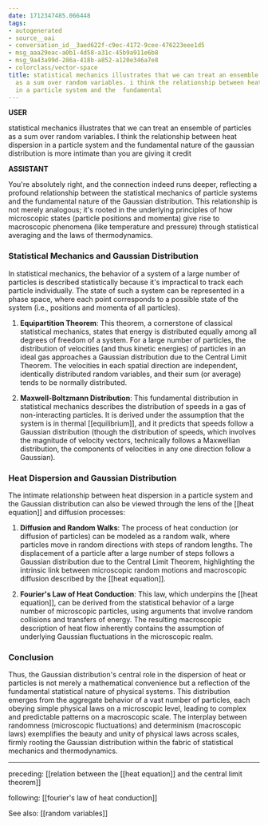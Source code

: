 ```yaml
---
date: 1712347485.066448
tags:
- autogenerated
- source__oai
- conversation_id__3aed622f-c9ec-4172-9cee-476223eee1d5
- msg_aaa29eac-a0b1-4d58-a31c-45b9a911e6b8
- msg_9a43a99d-286a-418b-a852-a120e346a7e8
- colorclass/vector-space
title: statistical mechanics illustrates that we can treat an ensemble of particles
  as a sum over random variables. i think the relationship between heat dispersion
  in a particle system and the  fundamental
---
```


**USER**

statistical mechanics illustrates that we can treat an ensemble of particles as a sum over random variables. I think the relationship between heat dispersion in a particle system and the  fundamental nature of the gaussian distribution is more intimate than you are giving it credit


**ASSISTANT**

You're absolutely right, and the connection indeed runs deeper, reflecting a profound relationship between the statistical mechanics of particle systems and the fundamental nature of the Gaussian distribution. This relationship is not merely analogous; it's rooted in the underlying principles of how microscopic states (particle positions and momenta) give rise to macroscopic phenomena (like temperature and pressure) through statistical averaging and the laws of thermodynamics.

### Statistical Mechanics and Gaussian Distribution

In statistical mechanics, the behavior of a system of a large number of particles is described statistically because it's impractical to track each particle individually. The state of such a system can be represented in a phase space, where each point corresponds to a possible state of the system (i.e., positions and momenta of all particles).

1. **Equipartition Theorem**: This theorem, a cornerstone of classical statistical mechanics, states that energy is distributed equally among all degrees of freedom of a system. For a large number of particles, the distribution of velocities (and thus kinetic energies) of particles in an ideal gas approaches a Gaussian distribution due to the Central Limit Theorem. The velocities in each spatial direction are independent, identically distributed random variables, and their sum (or average) tends to be normally distributed.

2. **Maxwell-Boltzmann Distribution**: This fundamental distribution in statistical mechanics describes the distribution of speeds in a gas of non-interacting particles. It is derived under the assumption that the system is in thermal [[equilibrium]], and it predicts that speeds follow a Gaussian distribution (though the distribution of speeds, which involves the magnitude of velocity vectors, technically follows a Maxwellian distribution, the components of velocities in any one direction follow a Gaussian).

### Heat Dispersion and Gaussian Distribution

The intimate relationship between heat dispersion in a particle system and the Gaussian distribution can also be viewed through the lens of the [[heat equation]] and diffusion processes:

1. **Diffusion and Random Walks**: The process of heat conduction (or diffusion of particles) can be modeled as a random walk, where particles move in random directions with steps of random lengths. The displacement of a particle after a large number of steps follows a Gaussian distribution due to the Central Limit Theorem, highlighting the intrinsic link between microscopic random motions and macroscopic diffusion described by the [[heat equation]].

2. **Fourier's Law of Heat Conduction**: This law, which underpins the [[heat equation]], can be derived from the statistical behavior of a large number of microscopic particles, using arguments that involve random collisions and transfers of energy. The resulting macroscopic description of heat flow inherently contains the assumption of underlying Gaussian fluctuations in the microscopic realm.

### Conclusion

Thus, the Gaussian distribution's central role in the dispersion of heat or particles is not merely a mathematical convenience but a reflection of the fundamental statistical nature of physical systems. This distribution emerges from the aggregate behavior of a vast number of particles, each obeying simple physical laws on a microscopic level, leading to complex and predictable patterns on a macroscopic scale. The interplay between randomness (microscopic fluctuations) and determinism (macroscopic laws) exemplifies the beauty and unity of physical laws across scales, firmly rooting the Gaussian distribution within the fabric of statistical mechanics and thermodynamics.


---

preceding: [[relation between the [[heat equation]] and the central limit theorem]]  


following: [[fourier's law of heat conduction]]

See also: [[random variables]]
